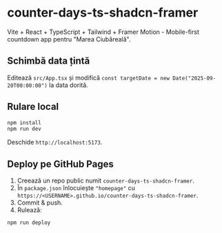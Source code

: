 # counter-days-ts-shadcn-framer

Vite + React + TypeScript + Tailwind + Framer Motion - Mobile-first countdown app pentru "Marea Ciubăreală".

## Schimbă data țintă
Editează `src/App.tsx` și modifică `const targetDate = new Date("2025-09-20T00:00:00")` la data dorită.

## Rulare local
```bash
npm install
npm run dev
```
Deschide `http://localhost:5173`.

## Deploy pe GitHub Pages
1. Creează un repo public numit `counter-days-ts-shadcn-framer`.
2. În `package.json` înlocuiește `"homepage"` cu `https://<USERNAME>.github.io/counter-days-ts-shadcn-framer`.
3. Commit & push.
4. Rulează:
```bash
npm run deploy
```
